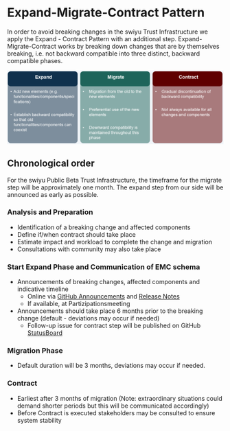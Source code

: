 # Expand-Migrate-Contract Pattern

In order to avoid breaking changes in the swiyu Trust Infrastructure we apply the Expand - Contract Pattern with an additional step. Expand-Migrate-Contract works by breaking down changes that are by themselves breaking, i.e. not backward compatible into three distinct, backward compatible phases.

![emc-pattern](https://github.com/swiyu-admin-ch/swiyu-admin-ch.github.io/blob/main/assets/images/EMC-Pattern.png)

## Chronological order

For the swiyu Public Beta Trust Infrastructure, the timeframe for the migrate step will be approximately one month. The expand step from our side will be announced as early as possible.

### Analysis and Preparation

- Identification of a breaking change and affected components
- Define if/when contract should take place
- Estimate impact and workload to complete the change and migration
- Consultations with community may also take place

### Start Expand Phase and Communication of EMC schema

- Announcements of breaking changes, affected components and indicative timeline
  - Online via [GitHub Announcements](https://github.com/orgs/swiyu-admin-ch/discussions/11) and [Release Notes](https://swiyu-admin-ch.github.io/release-announcements/)
  - If available, at Partizipationsmeeting 
- Announcements should take place 6 months prior to the breaking change (default - deviations may occur if needed)
  - Follow-up issue for contract step will be published on GitHub [StatusBoard](https://github.com/orgs/swiyu-admin-ch/projects/2/views/2)

### Migration Phase

- Default duration will be 3 months, deviations may occur if needed. 

### Contract

- Earliest after 3 months of migration (Note: extraordinary situations could demand shorter periods but this will be communicated accordingly)
- Before Contract is executed stakeholders may be consulted to ensure system stability
